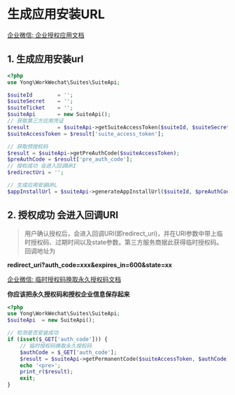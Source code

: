 # 生成应用安装URL

[企业微信: 企业授权应用文档](https://work.weixin.qq.com/api/doc#10974)

## 1. 生成应用安装url
```php
<?php
use Yong\WorkWechat\Suites\SuiteApi;

$suiteId        = '';
$suiteSecret    = '';
$suiteTicket    = '';
$suiteApi       = new SuiteApi();
// 获取第三方应用凭证
$result         = $suiteApi->getSuiteAccessToken($suiteId, $suiteSecret, $suiteTicket);
$suiteAccessToken = $result['suite_access_token'];

// 获取预授权码
$result = $suiteApi->getPreAuthCode($suiteAccessToken);
$preAuthCode = $result['pre_auth_code'];
// 授权成功 会进入回调URI
$redirectUri = '';

// 生成应用安装URL
$appInstallUrl = $suiteApi->generateAppInstallUrl($suiteId, $preAuthCode, $redirectUri, $state);
```

## 2. 授权成功 会进入回调URI
> 用户确认授权后，会进入回调URI(即redirect_uri)，并在URI参数中带上临时授权码、过期时间以及state参数。第三方服务商据此获得临时授权码。回调地址为

**redirect_uri?auth_code=xxx&expires_in=600&state=xx**


[企业微信: 临时授权码换取永久授权码文档](https://work.weixin.qq.com/api/doc#10975/获取企业永久授权码)

**你应该把永久授权码和授权企业信息保存起来**
```php
<?php
use Yong\WorkWechat\Suites\SuiteApi;
$suiteApi  = new SuiteApi();

// 检测是否安装成功
if (isset($_GET['auth_code'])) {
    // 临时授权码换取永久授权码
    $authCode = $_GET['auth_code'];
    $result = $suiteApi->getPermanentCode($suiteAccessToken, $authCode);
    echo '<pre>';
    print_r($result);
    exit;
}
```